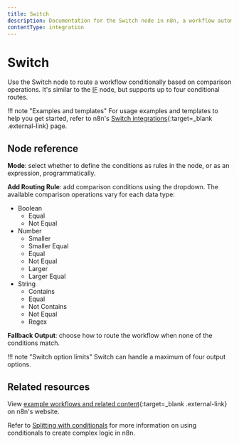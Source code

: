 ```yaml
---
title: Switch
description: Documentation for the Switch node in n8n, a workflow automation platform. Includes guidance on usage, and links to examples.
contentType: integration
---
```


# Switch

Use the Switch node to route a workflow conditionally based on comparison operations. It's similar to the [IF](/integrations/builtin/core-nodes/n8n-nodes-base.if/) node, but supports up to four conditional routes.

!!! note "Examples and templates"
	For usage examples and templates to help you get started, refer to n8n's [Switch integrations](https://n8n.io/integrations/switch/){:target=_blank .external-link} page.

## Node reference

**Mode**: select whether to define the conditions as rules in the node, or as an expression, programmatically.

**Add Routing Rule**: add comparison conditions using the  dropdown. The available comparison operations vary for each data type:

- Boolean
	- Equal
	- Not Equal
- Number
	- Smaller
	- Smaller Equal
	- Equal
	- Not Equal
	- Larger
	- Larger Equal
- String
	- Contains
	- Equal
	- Not Contains
	- Not Equal
	- Regex

**Fallback Output**: choose how to route the workflow when none of the conditions match.

!!! note "Switch option limits"
	Switch can handle a maximum of four output options.

## Related resources

View [example workflows and related content](https://n8n.io/integrations/switch/){:target=_blank .external-link} on n8n's website.

Refer to [Splitting with conditionals](/flow-logic/splitting/) for more information on using conditionals to create complex logic in n8n.




